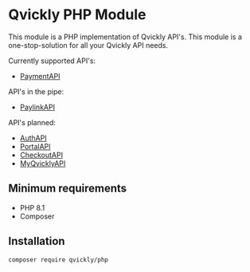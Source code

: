 # Qvickly PHP Module

This module is a PHP implementation of Qvickly API's.
This module is a one-stop-solution for all your Qvickly API needs.

Currently supported API's:
- [PaymentAPI](https://billmate.github.io/QvicklyDocumentation/qvickly-api.html)

API's in the pipe:
- [PaylinkAPI](https://billmate.github.io/QvicklyDocumentation/paylink.html)

API's planned:
- [AuthAPI](https://billmate.github.io/QvicklyDocumentation/auth-api.html)
- [PortalAPI](https://billmate.github.io/QvicklyDocumentation/portal-api.html)
- [CheckoutAPI](https://billmate.github.io/QvicklyDocumentation/checkout-api.html)
- [MyQvicklyAPI](https://billmate.github.io/QvicklyDocumentation/myqvickly-api.html)

## Minimum requirements
- PHP 8.1
- Composer

## Installation
```bash
composer require qvickly/php
```